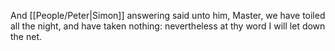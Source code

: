 And [[People/Peter\|Simon]] answering said unto him, Master, we have toiled all the night, and have taken nothing: nevertheless at thy word I will let down the net.
